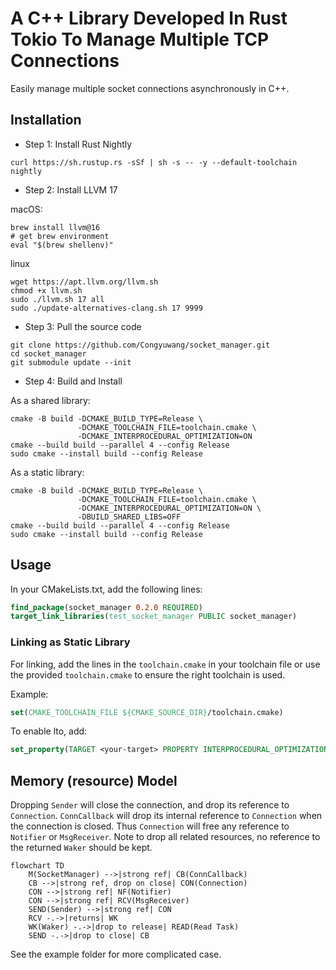 # A C++ Library Developed In Rust Tokio To Manage Multiple TCP Connections

Easily manage multiple socket connections asynchronously in C++.

## Installation

- Step 1: Install Rust Nightly

```shell
curl https://sh.rustup.rs -sSf | sh -s -- -y --default-toolchain nightly
```

- Step 2: Install LLVM 17

macOS:
```shell
brew install llvm@16
# get brew environment
eval "$(brew shellenv)"
```

linux
```shell
wget https://apt.llvm.org/llvm.sh
chmod +x llvm.sh
sudo ./llvm.sh 17 all
sudo ./update-alternatives-clang.sh 17 9999
```

- Step 3: Pull the source code

```shell
git clone https://github.com/Congyuwang/socket_manager.git
cd socket_manager
git submodule update --init
```

- Step 4: Build and Install

As a shared library:

```shell
cmake -B build -DCMAKE_BUILD_TYPE=Release \
               -DCMAKE_TOOLCHAIN_FILE=toolchain.cmake \
               -DCMAKE_INTERPROCEDURAL_OPTIMIZATION=ON
cmake --build build --parallel 4 --config Release
sudo cmake --install build --config Release
```

As a static library:
```shell
cmake -B build -DCMAKE_BUILD_TYPE=Release \
               -DCMAKE_TOOLCHAIN_FILE=toolchain.cmake \
               -DCMAKE_INTERPROCEDURAL_OPTIMIZATION=ON \
               -DBUILD_SHARED_LIBS=OFF
cmake --build build --parallel 4 --config Release
sudo cmake --install build --config Release
```

## Usage

In your CMakeLists.txt, add the following lines:
```cmake
find_package(socket_manager 0.2.0 REQUIRED)
target_link_libraries(test_socket_manager PUBLIC socket_manager)
```

### Linking as Static Library
For linking, add the lines in the `toolchain.cmake` in your toolchain file
or use the provided `toolchain.cmake` to ensure the right toolchain is used.

Example:
```cmake
set(CMAKE_TOOLCHAIN_FILE ${CMAKE_SOURCE_DIR}/toolchain.cmake)
```

To enable lto, add:
```cmake
set_property(TARGET <your-target> PROPERTY INTERPROCEDURAL_OPTIMIZATION TRUE)
```

## Memory (resource) Model

Dropping `Sender` will close the connection, and drop its
reference to `Connection`.
`ConnCallback` will drop its internal reference to `Connection` when
the connection is closed.
Thus `Connection` will free any reference to `Notifier`
or `MsgReceiver`.
Note to drop all related resources, no reference to the
returned `Waker` should be kept.

```mermaid
flowchart TD
    M(SocketManager) -->|strong ref| CB(ConnCallback)
    CB -->|strong ref, drop on close| CON(Connection)
    CON -->|strong ref| NF(Notifier)
    CON -->|strong ref| RCV(MsgReceiver)
    SEND(Sender) -->|strong ref| CON
    RCV -.->|returns| WK
    WK(Waker) -.->|drop to release| READ(Read Task)
    SEND -.->|drop to close| CB
```

See the example folder for more complicated case.
